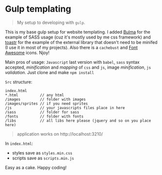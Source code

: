 # Gulp templating
> My setup to developing with `gulp`.

This is my base gulp setup for website templating. I added [Bulma](https://bulma.io/) for the example of SASS usage (cuz it's mostly used by me css framework) and [toastr](https://github.com/CodeSeven/toastr) for the example of the external library that doesn't need to be minifed (I use it in most of my projects). Also there is a `cachebust` and [Font Awesome](https://fontawesome.com/) icons. Njoy!

Main pros of usage: `Javascript` last version with `babel`, `sass` syntax accepted, _minification_ and _mapping_ of `css` and `js`, image _minification_, `js` _validation_. Just clone and make `npm install`

`Src` structure:
```
index.html
*.html          // any html
/images         // folder with images
/images/sprites // if you need sprites
/js             // your javascripts files place in here
/sass           // folder for sass
/fonts          // folder with fonts
/libs           // all libs here please (jquery and so on you place here)
```
> application works on http://localhost:3210/

In `index.html`:
* styles save as `styles.min.css`
* scripts save as `scripts.min.js`

Easy as a cake. Happy coding!
